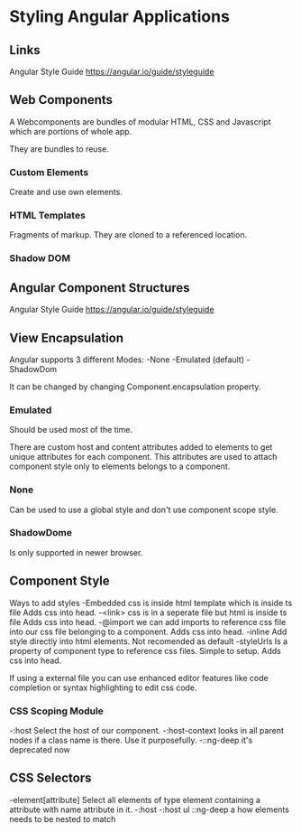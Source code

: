 # Styling Angular Applications

## Links

Angular Style Guide
<https://angular.io/guide/styleguide>

## Web Components

A Webcomponents are bundles of modular HTML, CSS and Javascript which are portions of whole app.

They are bundles to reuse.

### Custom Elements

Create and use own elements.

### HTML Templates

Fragments of markup. They are cloned to a referenced location.

### Shadow DOM

## Angular Component Structures

Angular Style Guide
<https://angular.io/guide/styleguide>

## View Encapsulation

Angular supports 3 different Modes:
-None
-Emulated (default)
-ShadowDom

It can be changed by changing Component.encapsulation property.
### Emulated

Should be used most of the time.

There are custom host and content attributes added to elements to get unique attributes for each component. This attributes are used to attach component style only to elements belongs to a component.

### None

Can be used to use a global style and don't use component scope style.

### ShadowDome

Is only supported in newer browser.

## Component Style

Ways to add styles
-Embedded
  css is inside html template which is inside ts file
  Adds css into head.
-\<link\>
  css is in a seperate file but html is inside ts file
  Adds css into head.
-@import
  we can add imports to reference css file into our css file belonging to a component.
  Adds css into head.
-inline
  Add style directly into html elements. Not recomended as default
-styleUrls
  Is a property of component type to reference css files.
  Simple to setup.
  Adds css into head.

If using a external file you can use enhanced editor features like code completion or syntax highlighting to edit css code.

### CSS Scoping Module

-:host
  Select the host of our component.
-:host-context
  looks in all parent nodes if a class name is there.
  Use it purposefully.
-::ng-deep
  it's deprecated now
## CSS Selectors

-element[attribute]
  Select all elements of type element containing a attribute with name attribute in it.
-:host 
-:host ul ::ng-deep a
  how elements needs to be nested to match

